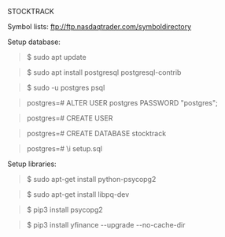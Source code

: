 STOCKTRACK

Symbol lists: ftp://ftp.nasdaqtrader.com/symboldirectory

Setup database:

> $ sudo apt update

> $ sudo apt install postgresql postgresql-contrib

> $ sudo -u postgres psql

> postgres=# ALTER USER postgres PASSWORD "postgres";

> postgres=# CREATE USER <username>

> postgres=# CREATE DATABASE stocktrack

> postgres=# \i setup.sql

Setup libraries:

> $ sudo apt-get install python-psycopg2

> $ sudo apt-get install libpq-dev

> $ pip3 install psycopg2

> $ pip3 install yfinance --upgrade --no-cache-dir

